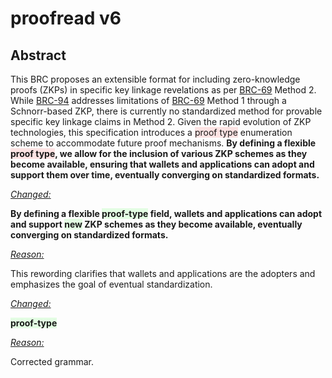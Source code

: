 <style>
  .highlight-remove {
    background-color: rgba(255, 0, 0, 0.1); /* Red with 10% opacity */
  }
  .highlight-add {
    background-color: rgba(0, 255, 0, 0.1); /* Green with 10% opacity */
  }
</style>

<h1>proofread v6</h1>

<h2>Abstract</h2>
<p>
  This BRC proposes an extensible format for including zero-knowledge proofs (ZKPs) in specific key linkage revelations as per 
  <a href="../key-derivation/0069.md">BRC-69</a> Method 2. While 
  <a href="../key-derivation/0094.md">BRC-94</a> addresses limitations of 
  <a href="../key-derivation/0069.md">BRC-69</a> Method 1 through a Schnorr-based ZKP, there is currently no standardized method for provable specific key linkage claims in Method 2. Given the rapid evolution of ZKP technologies, this specification introduces a 
  <span class="highlight-remove">proof type</span> enumeration scheme to accommodate future proof mechanisms. 
  <b>By defining a flexible <span class="highlight-remove">proof type</span>, we allow for the inclusion of various ZKP schemes as they become available, ensuring that wallets and applications can adopt and support them over time, eventually converging on standardized formats.</b>
</p>

<u><i>Changed:</i></u>
<p>
  <b>By defining a flexible <span class="highlight-add">proof-type</span> field, wallets and applications can adopt and support 
  <span class="highlight-add">new</span> ZKP schemes as they become available, eventually converging on standardized formats.</b>
</p>

<u><i>Reason:</i></u>
<p>
  This rewording clarifies that wallets and applications are the adopters and emphasizes the goal of eventual standardization.
</p>

<u><i>Changed:</i></u>
<p>
  <b><span class="highlight-add">proof-type</span></b>
</p>

<u><i>Reason:</i></u>
<p>
  Corrected grammar.
</p>
